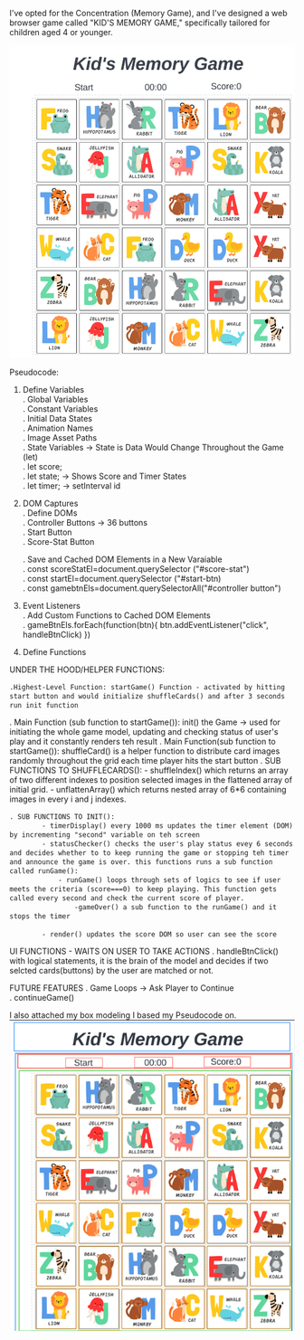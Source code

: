 

I've opted for the Concentration (Memory Game), and I've designed a web browser game called "KID'S MEMORY GAME," specifically tailored for children aged 4 or younger.

![Alt text](./images/Project%20Wireframe.jpeg)

Pseudocode:

1. Define Variables  
    . Global Variables  
    . Constant Variables  
    . Initial Data States  
    . Animation Names  
    . Image Asset Paths  
    . State Variables -> State is Data Would Change Throughout the Game (let)  
    . let score;  
    . let state; -> Shows Score and Timer States  
    . let timer; -> setInterval id

2. DOM Captures  
    . Define DOMs  
    . Controller Buttons -> 36 buttons  
    . Start Button  
    . Score-Stat Button

   . Save and Cached DOM Elements in a New Varaiable  
    . const scoreStatEl=document.querySelector ("#score-stat")  
    . const startEl=document.querySelector ("#start-btn)  
    . const gamebtnEls=document.querySelectorAll("#controller button")

3. Event Listeners  
   . Add Custom Functions to Cached DOM Elements  
    . gameBtnEls.forEach(function(btn){
   btn.addEventListener("click", handleBtnClick)
   })

4. Define Functions  

UNDER THE HOOD/HELPER FUNCTIONS:

    .Highest-Level Function: startGame() Function - activated by hitting start button and would initialize shuffleCards() and after 3 seconds run init function
   . Main Function (sub function to startGame()): init() the Game -> used for initiating the whole game model, updating and checking status of user's play and it constantly renders teh result
    . Main Function(sub function to startGame()): shuffleCard() is a helper function to distribute card images randomly throughout the grid each time player hits the start button
    . SUB FUNCTIONS TO SHUFFLECARDS():
            - shuffleIndex() which returns an array of two different indexes to position selected images in the flattened array of initial grid.
            - unflattenArray() which returns nested array of 6*6 containing images in every i and j indexes.

    . SUB FUNCTIONS TO INIT():
            - timerDisplay() every 1000 ms updates the timer element (DOM) by incrementing "second" variable on teh screen
            - statusChecker() checks the user's play status evey 6 seconds and decides whether to to keep running the game or stopping teh timer and announce the game is over. this functions runs a sub function called runGame():
                - runGame() loops through sets of logics to see if user meets the criteria (score===0) to keep playing. This function gets called every second and check the current score of player.
                    -gameOver() a sub function to the runGame() and it stops the timer

            - render() updates the score DOM so user can see the score 



UI FUNCTIONS - WAITS ON USER TO TAKE ACTIONS
    . handleBtnClick() with logical statements, it is the brain of the model and decides if two selcted cards(buttons) by the user are matched or not.



FUTURE FEATURES
. Game Loops -> Ask Player to Continue  
    . continueGame()

I also attached my box modeling I based my Pseudocode on.
![Alt text](./images/BOXING%20MODEL.png)


